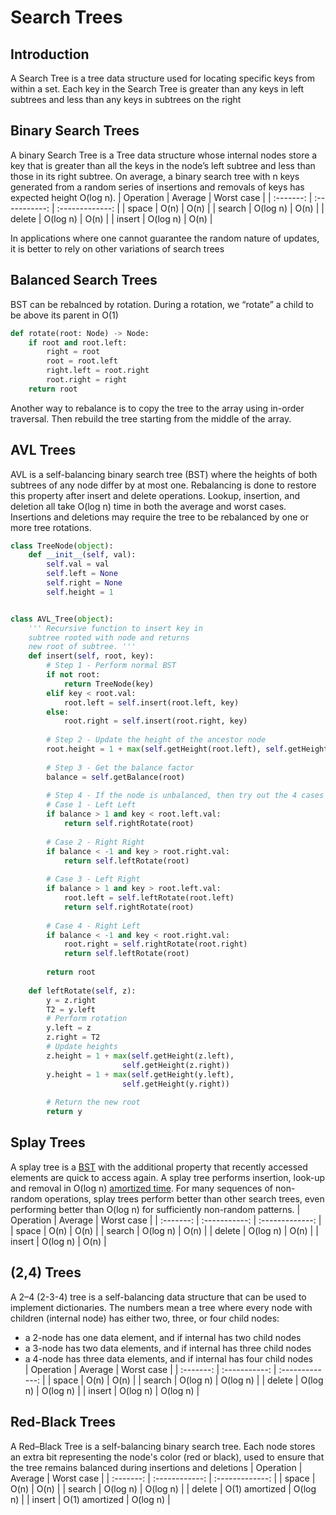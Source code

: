 # Search Trees

## Introduction
A Search Tree is a tree data structure used for locating specific keys from within a set. Each key in the Search Tree is greater than any keys in left subtrees and less than any keys in subtrees on the right

## Binary Search Trees
A binary Search Tree is a Tree data structure whose internal nodes store a key that is greater than all the keys in the node’s left subtree and less than those in its right subtree. On average, a binary search tree with n keys generated from a random series of insertions and removals of keys has expected height O(log n). 
| Operation | Average       | Worst case      |
| :-------: | :-----------: | :-------------: |
| space     | O(n)          | O(n)            |
| search    | O(log n)      | O(n)            |
| delete    | O(log n)      | O(n)            |
| insert    | O(log n)      | O(n)            |  

In applications where one cannot guarantee the random nature of updates, it is better to rely on other variations of search trees

## Balanced Search Trees
BST can be rebalnced by rotation. During a rotation, we “rotate” a child to be above its parent in O(1)
```Python
def rotate(root: Node) -> Node:
    if root and root.left:
        right = root
        root = root.left
        right.left = root.right
        root.right = right
    return root
```
Another way to rebalance is to copy the tree to the array using in-order traversal. Then rebuild the tree starting from the middle of the array.


## AVL Trees
AVL is a self-balancing binary search tree (BST) where the heights of both subtrees of any node differ by at most one. Rebalancing is done to restore this property after insert and delete operations. Lookup, insertion, and deletion all take O(log n) time in both the average and worst cases. Insertions and deletions may require the tree to be rebalanced by one or more tree rotations.
```Python
class TreeNode(object):
    def __init__(self, val):
        self.val = val
        self.left = None
        self.right = None
        self.height = 1


class AVL_Tree(object):
    ''' Recursive function to insert key in 
    subtree rooted with node and returns
    new root of subtree. '''
    def insert(self, root, key):
        # Step 1 - Perform normal BST
        if not root:
            return TreeNode(key)
        elif key < root.val:
            root.left = self.insert(root.left, key)
        else:
            root.right = self.insert(root.right, key)
 
        # Step 2 - Update the height of the ancestor node
        root.height = 1 + max(self.getHeight(root.left), self.getHeight(root.right))
 
        # Step 3 - Get the balance factor
        balance = self.getBalance(root)
 
        # Step 4 - If the node is unbalanced, then try out the 4 cases
        # Case 1 - Left Left
        if balance > 1 and key < root.left.val:
            return self.rightRotate(root)
 
        # Case 2 - Right Right
        if balance < -1 and key > root.right.val:
            return self.leftRotate(root)
 
        # Case 3 - Left Right
        if balance > 1 and key > root.left.val:
            root.left = self.leftRotate(root.left)
            return self.rightRotate(root)
 
        # Case 4 - Right Left
        if balance < -1 and key < root.right.val:
            root.right = self.rightRotate(root.right)
            return self.leftRotate(root)
 
        return root
 
    def leftRotate(self, z):
        y = z.right
        T2 = y.left
        # Perform rotation
        y.left = z
        z.right = T2
        # Update heights
        z.height = 1 + max(self.getHeight(z.left),
                         self.getHeight(z.right))
        y.height = 1 + max(self.getHeight(y.left),
                         self.getHeight(y.right))
 
        # Return the new root
        return y

```

## Splay Trees
A splay tree is a [BST](https://en.wikipedia.org/wiki/Binary_search_tree) with the additional property that recently accessed elements are quick to access again. A splay tree performs insertion, look-up and removal in O(log n) [amortized time](https://en.wikipedia.org/wiki/Amortized_analysis). For many sequences of non-random operations, splay trees perform better than other search trees, even performing better than O(log n) for sufficiently non-random patterns.
| Operation | Average       | Worst case      |
| :-------: | :-----------: | :-------------: |
| space     | O(n)          | O(n)            |
| search    | O(log n)      | O(n)            |
| delete    | O(log n)      | O(n)            |
| insert    | O(log n)      | O(n)            |  

## (2,4) Trees
A 2–4 (2-3-4) tree is a self-balancing data structure that can be used to implement dictionaries. The numbers mean a tree where every node with children (internal node) has either two, three, or four child nodes:
- a 2-node has one data element, and if internal has two child nodes  
- a 3-node has two data elements, and if internal has three child nodes  
- a 4-node has three data elements, and if internal has four child nodes  
| Operation | Average       | Worst case      |
| :-------: | :-----------: | :-------------: |
| space     | O(n)          | O(n)            |
| search    | O(log n)      | O(log n)        |
| delete    | O(log n)      | O(log n)        |
| insert    | O(log n)      | O(log n)        | 

## Red-Black Trees
A Red–Black Tree is a self-balancing binary search tree. Each node stores an extra bit representing the node's color (red or black), used to ensure that the tree remains balanced during insertions and deletions
| Operation | Average        | Worst case      |
| :-------: | :------------: | :-------------: |
| space     | O(n)           | O(n)            |
| search    | O(log n)       | O(log n)        |
| delete    | O(1) amortized | O(log n)        |
| insert    | O(1) amortized | O(log n)        | 

